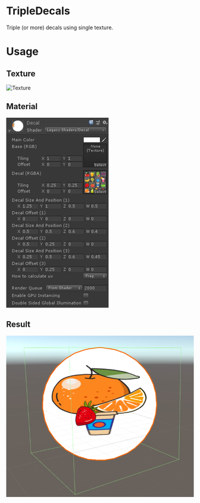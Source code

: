 # TripleDecals

Triple (or more) decals using single texture.

# Usage

## Texture

![Texture](pic/decal.png)

## Material

![Material](pic/mat.png)

## Result

![Result](pic/sphere.png)